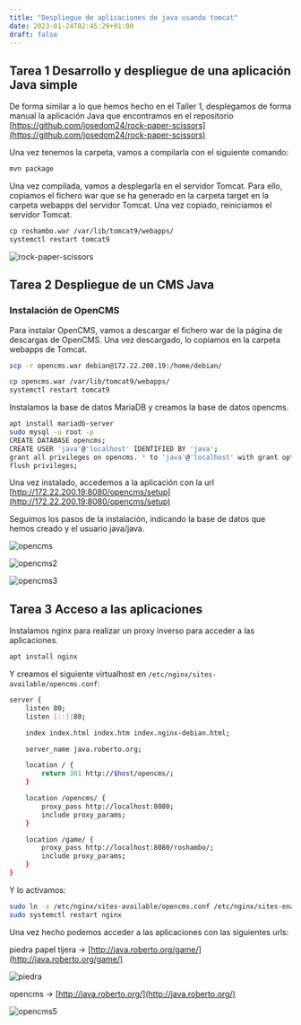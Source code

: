 ```yaml
---
title: "Despliegue de aplicaciones de java usando tomcat"
date: 2023-01-24T02:45:29+01:00
draft: false
---
```


## Tarea 1 Desarrollo y despliegue de una aplicación Java simple

De forma similar a lo que hemos hecho en el Taller 1, desplegamos de forma manual la aplicación Java que encontramos en el repositorio [https://github.com/josedom24/rock-paper-scissors](https://github.com/josedom24/rock-paper-scissors)

Una vez tenemos la carpeta, vamos a compilarla con el siguiente comando:

```bash
mvn package
```

Una vez compilada, vamos a desplegarla en el servidor Tomcat. Para ello, copiamos el fichero war que se ha generado en la carpeta target en la carpeta webapps del servidor Tomcat. Una vez copiado, reiniciamos el servidor Tomcat.

```bash
cp roshambo.war /var/lib/tomcat9/webapps/
systemctl restart tomcat9
```

![rock-paper-scissors](https://i.imgur.com/OpvZ5tu.png)

## Tarea 2 Despliegue de un CMS Java

### Instalación de OpenCMS

Para instalar OpenCMS, vamos a descargar el fichero war de la página de descargas de OpenCMS. Una vez descargado, lo copiamos en la carpeta webapps de Tomcat.

```bash
scp -r opencms.war debian@172.22.200.19:/home/debian/
```

```bash
cp opencms.war /var/lib/tomcat9/webapps/
systemctl restart tomcat9
```

Instalamos la base de datos MariaDB y creamos la base de datos opencms.

```bash
apt install mariadb-server
sudo mysql -u root -p
CREATE DATABASE opencms;
CREATE USER 'java'@'localhost' IDENTIFIED BY 'java';
grant all privileges on opencms. * to 'java'@'localhost' with grant option;
flush privileges;
```

Una vez instalado, accedemos a la aplicación con la url [http://172.22.200.19:8080/opencms/setup](http://172.22.200.19:8080/opencms/setup)

Seguimos los pasos de la instalación, indicando la base de datos que hemos creado y el usuario java/java.

![opencms](https://i.imgur.com/f96vUjU.png)

![opencms2](https://i.imgur.com/xlAvYTT.png)

![opencms3](https://i.imgur.com/e6qvEXP.png)

## Tarea 3 Acceso a las aplicaciones

Instalamos nginx para realizar un proxy inverso para acceder a las aplicaciones.

```bash
apt install nginx
```

Y creamos el siguiente virtualhost en `/etc/nginx/sites-available/opencms.conf`:

```bash
server {
    listen 80;
    listen [::]:80;

    index index.html index.htm index.nginx-debian.html;

    server_name java.roberto.org;

    location / {
        return 301 http://$host/opencms/;
    }

    location /opencms/ {
        proxy_pass http://localhost:8080;
        include proxy_params;
    }

    location /game/ {
        proxy_pass http://localhost:8080/roshambo/;
        include proxy_params;
    }
}
```

Y lo activamos:

```bash
sudo ln -s /etc/nginx/sites-available/opencms.conf /etc/nginx/sites-enabled/
sudo systemctl restart nginx
```

Una vez hecho podemos acceder a las aplicaciones con las siguientes urls:

piedra papel tijera -> [http://java.roberto.org/game/](http://java.roberto.org/game/)

![piedra](https://i.imgur.com/C9svFA4.png)

opencms -> [http://java.roberto.org/](http://java.roberto.org/)

![opencms5](https://i.imgur.com/QAkYCko.png)
